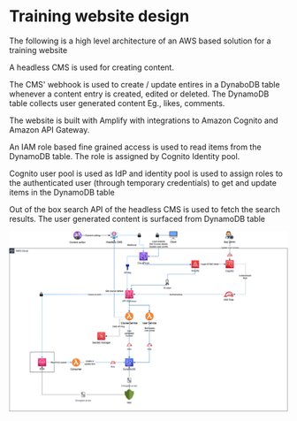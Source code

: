 # Training website design

The following is a high level architecture of an AWS based solution for a training website

A headless CMS is used for creating content.

The CMS' webhook is used to create / update entires in a DynaboDB table whenever a content entry is created, edited or deleted. The DynamoDB table collects user generated content Eg., likes, comments.

The website is built with Amplify with integrations to Amazon Cognito and Amazon API Gateway.

An IAM role based fine grained access is used to read items from the DynamoDB table. The role is assigned by Cognito Identity pool.

Cognito user pool is used as IdP and identity pool is used to assign roles to the authenticated user (through temporary credentials) to get and update items in the DynamoDB table

Out of the box search API of the headless CMS is used to fetch the search results. The user generated content is surfaced from DynamoDB table

<img src="Training_Website.drawio.png" alt="Training Website solution" title="Training Website solution">
